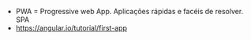- PWA = Progressive web App. Aplicações rápidas e facéis de resolver. SPA 
- https://angular.io/tutorial/first-app

